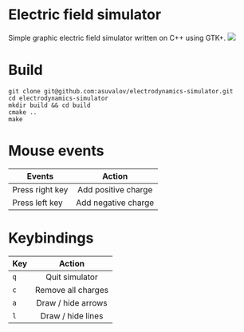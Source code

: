 # Electric field simulator
Simple graphic electric field simulator written on C++ using GTK+.
![](https://github.com/asuvalov/electrodynamics-simulator/blob/master/.screenshots/field.png)

# Build
```
git clone git@github.com:asuvalov/electrodynamics-simulator.git
cd electrodynamics-simulator
mkdir build && cd build
cmake ..
make
```
# Mouse events
| Events        | Action           |
| ------------- |:-------------:|
| Press right key | Add positive charge|
| Press left key | Add negative charge|

# Keybindings
| Key        | Action           |
| ------------- |:-------------:|
| `q`      | Quit simulator |
| `c`      | Remove all charges |
| `a`      | Draw / hide arrows |
| `l`      | Draw / hide lines |
